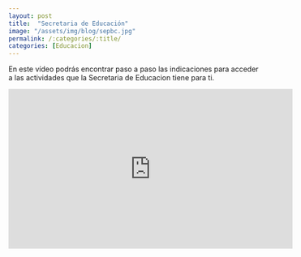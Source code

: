 ```yaml
---
layout: post
title:  "Secretaria de Educación"
image: "/assets/img/blog/sepbc.jpg"
permalink: /:categories/:title/
categories: [Educacion]
---
```


 En este vídeo podrás encontrar paso a paso las indicaciones para acceder a las actividades que la Secretaria de Educacion tiene para ti. 
 
<div class="embed-responsive embed-responsive-16by9">

<iframe src="https://www.facebook.com/plugins/video.php?href=https%3A%2F%2Fwww.facebook.com%2FInformandoBC%2Fvideos%2F1667512453412823%2F&show_text=0&width=560" width="560" height="315" style="border:none;overflow:hidden" scrolling="no" frameborder="0" allowTransparency="true" allowFullScreen="true"></iframe>
  
</div>



